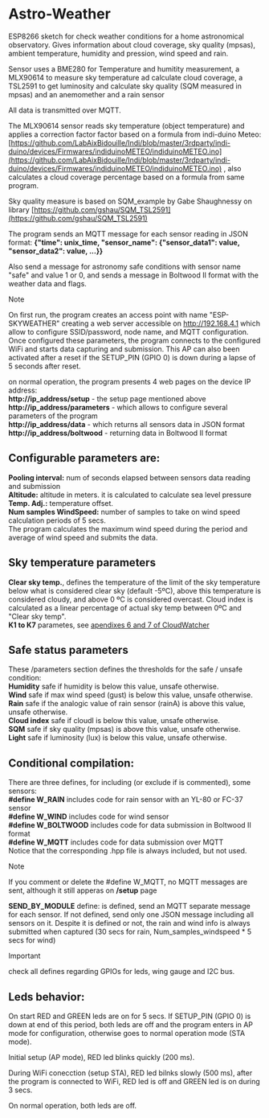 # Astro-Weather
ESP8266 sketch for check weather conditions for a home astronomical observatory.  Gives information about cloud coverage, sky quality (mpsas), ambient temperature, humidity and pression, wind speed and rain.


Sensor uses a BME280 for Temperature and humitity measurement, a MLX90614 to measure sky temperature ad calculate cloud coverage, a TSL2591 to get luminosity and calculate sky quality (SQM measured in mpsas) and an anemomether and a rain sensor

All data is transmitted over MQTT.

The MLX90614 sensor reads sky temperature (object temperature) and applies a correction factor factor based on a formula from indi-duino Meteo: [https://github.com/LabAixBidouille/Indi/blob/master/3rdparty/indi-duino/devices/Firmwares/indiduinoMETEO/indiduinoMETEO.ino](https://github.com/LabAixBidouille/Indi/blob/master/3rdparty/indi-duino/devices/Firmwares/indiduinoMETEO/indiduinoMETEO.ino) , also calculates a cloud coverage percentage based on a formula from same program.

Sky quality measure is based on SQM_example by Gabe Shaughnessy on library [https://github.com/gshau/SQM_TSL2591](https://github.com/gshau/SQM_TSL2591)

The program sends an MQTT message for each sensor reading in JSON format:
**{"time": unix_time, "sensor_name": {"sensor_data1": value, "sensor_data2": value, ...}}**

Also send a message for astronomy safe conditions with sensor name "safe" and value 1 or 0, and sends a message in Boltwood II format with the weather data and flags.

> [!NOTE]
> On first run, the program creates an access point with name "ESP-SKYWEATHER" creating a web server accessible on http://192.168.4.1 which allow to configure SSID/password, node name, and MQTT configuration. Once configured these parameters, the program connects to the configured WiFi and starts data capturing and submission. This AP can also been activated after a reset if the SETUP_PIN (GPIO 0) is down during a lapse of 5 seconds after reset.

on normal operation, the program presents 4 web pages on the device IP address:<br>
	**http://ip_address/setup** - the setup page mentioned above<br>
	**http://ip_address/parameters** - which allows to configure several parameters of the program<br>
	**http://ip_address/data** - which returns all sensors data in JSON format<br>
	**http://ip_address/boltwood** - returning data in Boltwood II format

## Configurable parameters are:
**Pooling interval:** num of seconds elapsed between sensors data reading and submission<br>
**Altitude:** altitude in meters. it is calculated to calculate sea level pressure<br>
**Temp. Adj.:** temperature offset.<br>
**Num samples WindSpeed:** number of samples to take on wind speed calculation periods of 5 secs.<br>
The program calculates the maximum wind speed during the period and average of wind speed and submits the data.


## Sky temperature parameters
**Clear sky temp.**, defines the temperature of the limit of the sky temperature below what is considered clear sky (default -5ºC), above this temperature is considered cloudy, and above 0 ºC is considered overcast. Cloud index is calculated as a linear percentage of actual sky temp between 0ºC and "Clear sky temp".<br>
**K1 to K7** parametes, see [apendixes 6 and 7 of CloudWatcher](https://lunaticoastro.com/aagcw/enhelp/)


## Safe status parameters
These /parameters section defines the thresholds for the safe / unsafe condition:<br>
**Humidity**	safe if humidity is below this value, unsafe otherwise.<br>
**Wind**	safe if max wind speed (gust) is below this value, unsafe otherwise.<br>
**Rain**	safe if the analogic value of rain sensor (rainA) is above this value, unsafe otherwise.<br>
**Cloud index**	safe if cloudI is below this value, unsafe otherwise.<br>
**SQM**		safe if sky quality (mpsas) is above this value, unsafe otherwise.<br>
**Light**	safe if luminosity (lux) is below this value, unsafe otherwise.


## Conditional compilation:
There are three defines, for including (or exclude if is commented), some sensors:<br>
**\#define W_RAIN**	includes code for rain sensor with an YL-80 or FC-37 sensor<br>
**\#define W_WIND**	includes code for wind sensor<br>
**\#define W_BOLTWOOD**	includes code for data submission in Boltwood II format<br>
**\#define W_MQTT**	includes code for data submission over MQTT<br>
Notice that the corresponding .hpp file is always included, but not used.

> [!NOTE]
> If you comment or delete the #define W_MQTT, no MQTT messages are sent, although it still apperas on **/setup** page

**SEND_BY_MODULE** define: is defined, send an MQTT separate message for each sensor. If not defined, send only one JSON message including all sensors on it. Despite it is defined or not, the rain and wind info is always submitted when captured (30 secs for rain, Num_samples_windspeed * 5 secs for wind)

> [!IMPORTANT]
> check all defines regarding GPIOs for leds, wing gauge and I2C bus.


## Leds behavior:
On start RED and GREEN leds are on for 5 secs. If SETUP_PIN (GPIO 0) is down at end of this period, both leds are off and the program enters in AP mode for configuration, otherwise goes to normal operation mode (STA mode).

Initial setup (AP mode), RED led blinks quickly (200 ms).

During WiFi conecction (setup STA), RED led bilnks slowly (500 ms), after the program is connected to WiFi, RED led is off and GREEN led is on during 3 secs.

On normal operation, both leds are off.
